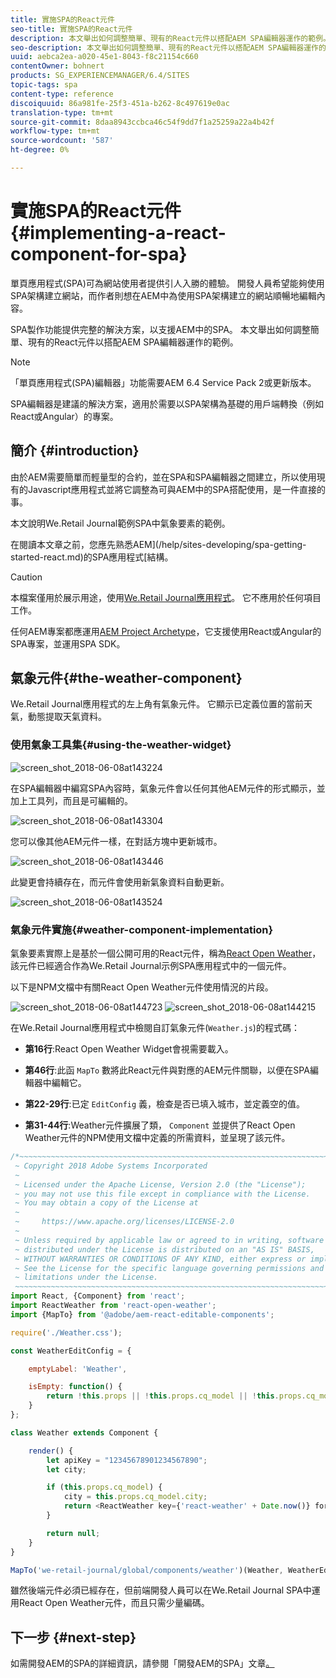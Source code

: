```yaml
---
title: 實施SPA的React元件
seo-title: 實施SPA的React元件
description: 本文舉出如何調整簡單、現有的React元件以搭配AEM SPA編輯器運作的範例。
seo-description: 本文舉出如何調整簡單、現有的React元件以搭配AEM SPA編輯器運作的範例。
uuid: aebca2ea-a020-45e1-8043-f8c21154c660
contentOwner: bohnert
products: SG_EXPERIENCEMANAGER/6.4/SITES
topic-tags: spa
content-type: reference
discoiquuid: 86a981fe-25f3-451a-b262-8c497619e0ac
translation-type: tm+mt
source-git-commit: 8daa8943ccbca46c54f9dd7f1a25259a22a4b42f
workflow-type: tm+mt
source-wordcount: '587'
ht-degree: 0%

---
```



# 實施SPA的React元件{#implementing-a-react-component-for-spa}

單頁應用程式(SPA)可為網站使用者提供引人入勝的體驗。 開發人員希望能夠使用SPA架構建立網站，而作者則想在AEM中為使用SPA架構建立的網站順暢地編輯內容。

SPA製作功能提供完整的解決方案，以支援AEM中的SPA。 本文舉出如何調整簡單、現有的React元件以搭配AEM SPA編輯器運作的範例。

>[!NOTE]
>「單頁應用程式(SPA)編輯器」功能需要AEM 6.4 Service Pack 2或更新版本。
>
>SPA編輯器是建議的解決方案，適用於需要以SPA架構為基礎的用戶端轉換（例如React或Angular）的專案。

## 簡介 {#introduction}

由於AEM需要簡單而輕量型的合約，並在SPA和SPA編輯器之間建立，所以使用現有的Javascript應用程式並將它調整為可與AEM中的SPA搭配使用，是一件直接的事。

本文說明We.Retail Journal範例SPA中氣象要素的範例。

在閱讀本文章之前，您應先熟悉AEM](/help/sites-developing/spa-getting-started-react.md)的SPA應用程式[結構。

>[!CAUTION]
>本檔案僅用於展示用途，使用[We.Retail Journal應用程式](https://github.com/Adobe-Marketing-Cloud/aem-sample-we-retail-journal)。 它不應用於任何項目工作。
>
>任何AEM專案都應運用[AEM Project Archetype](https://docs.adobe.com/content/help/en/experience-manager-core-components/using/developing/archetype/overview.html)，它支援使用React或Angular的SPA專案，並運用SPA SDK。

## 氣象元件{#the-weather-component}

We.Retail Journal應用程式的左上角有氣象元件。 它顯示已定義位置的當前天氣，動態提取天氣資料。

### 使用氣象工具集{#using-the-weather-widget}

![screen_shot_2018-06-08at143224](assets/screen_shot_2018-06-08at143224.png)

在SPA編輯器中編寫SPA內容時，氣象元件會以任何其他AEM元件的形式顯示，並加上工具列，而且是可編輯的。

![screen_shot_2018-06-08at143304](assets/screen_shot_2018-06-08at143304.png)

您可以像其他AEM元件一樣，在對話方塊中更新城市。

![screen_shot_2018-06-08at143446](assets/screen_shot_2018-06-08at143446.png)

此變更會持續存在，而元件會使用新氣象資料自動更新。

![screen_shot_2018-06-08at143524](assets/screen_shot_2018-06-08at143524.png)

### 氣象元件實施{#weather-component-implementation}

氣象要素實際上是基於一個公開可用的React元件，稱為[React Open Weather](https://www.npmjs.com/package/react-open-weather)，該元件已經適合作為We.Retail Journal示例SPA應用程式中的一個元件。

以下是NPM文檔中有關React Open Weather元件使用情況的片段。

![screen_shot_2018-06-08at144723](assets/screen_shot_2018-06-08at144723.png) ![screen_shot_2018-06-08at144215](assets/screen_shot_2018-06-08at144215.png)

在We.Retail Journal應用程式中檢閱自訂氣象元件(`Weather.js`)的程式碼：

* **第16行**:React Open Weather Widget會視需要載入。
* **第46行**:此函 `MapTo` 數將此React元件與對應的AEM元件關聯，以便在SPA編輯器中編輯它。

* **第22-29行**:已定 `EditConfig` 義，檢查是否已填入城市，並定義空的值。

* **第31-44行**:Weather元件擴展了類， `Component` 並提供了React Open Weather元件的NPM使用文檔中定義的所需資料，並呈現了該元件。

```javascript
/*~~~~~~~~~~~~~~~~~~~~~~~~~~~~~~~~~~~~~~~~~~~~~~~~~~~~~~~~~~~~~~~~~~~~~~~~~~~~~~
 ~ Copyright 2018 Adobe Systems Incorporated
 ~
 ~ Licensed under the Apache License, Version 2.0 (the "License");
 ~ you may not use this file except in compliance with the License.
 ~ You may obtain a copy of the License at
 ~
 ~     https://www.apache.org/licenses/LICENSE-2.0
 ~
 ~ Unless required by applicable law or agreed to in writing, software
 ~ distributed under the License is distributed on an "AS IS" BASIS,
 ~ WITHOUT WARRANTIES OR CONDITIONS OF ANY KIND, either express or implied.
 ~ See the License for the specific language governing permissions and
 ~ limitations under the License.
 ~~~~~~~~~~~~~~~~~~~~~~~~~~~~~~~~~~~~~~~~~~~~~~~~~~~~~~~~~~~~~~~~~~~~~~~~~~~~~*/
import React, {Component} from 'react';
import ReactWeather from 'react-open-weather';
import {MapTo} from '@adobe/aem-react-editable-components';

require('./Weather.css');

const WeatherEditConfig = {

    emptyLabel: 'Weather',

    isEmpty: function() {
        return !this.props || !this.props.cq_model || !this.props.cq_model.city || this.props.cq_model.city.trim().length < 1;
    }
};

class Weather extends Component {

    render() {
        let apiKey = "12345678901234567890";
        let city;

        if (this.props.cq_model) {
            city = this.props.cq_model.city;
            return <ReactWeather key={'react-weather' + Date.now()} forecast="today" apikey={apiKey} type="city" city={city} />
        }

        return null;
    }
}

MapTo('we-retail-journal/global/components/weather')(Weather, WeatherEditConfig);
```

雖然後端元件必須已經存在，但前端開發人員可以在We.Retail Journal SPA中運用React Open Weather元件，而且只需少量編碼。

## 下一步 {#next-step}

如需開發AEM的SPA的詳細資訊，請參閱「開發AEM的SPA」文章[。](/help/sites-developing/spa-architecture.md)
